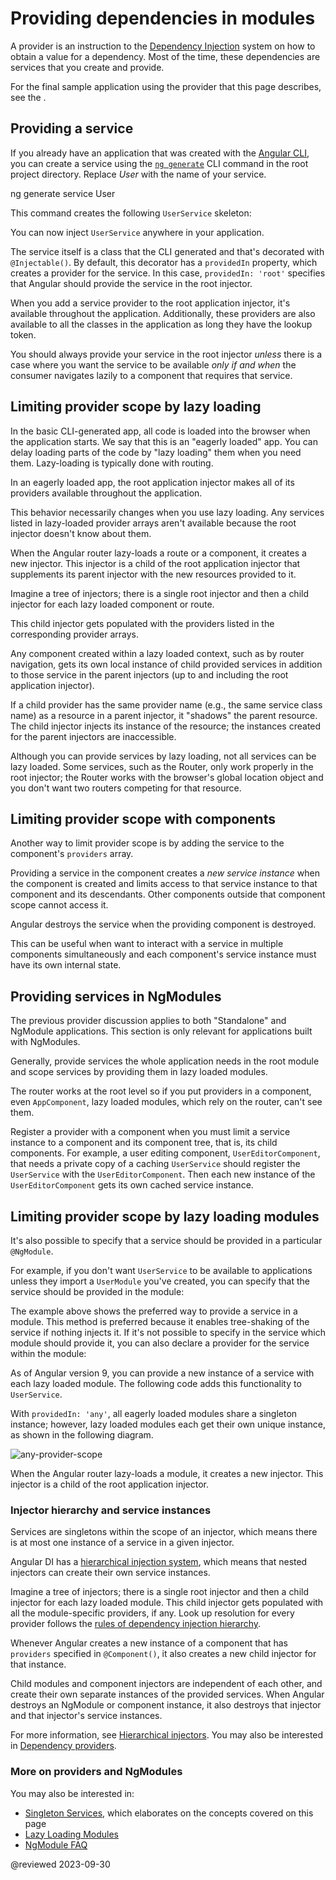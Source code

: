 # Providing dependencies in modules

A provider is an instruction to the [Dependency Injection](guide/dependency-injection) system on how to obtain a value for a dependency.
Most of the time, these dependencies are services that you create and provide.

For the final sample application using the provider that this page describes, see the <live-example></live-example>.

## Providing a service

If you already have an application that was created with the [Angular CLI](cli), you can create a service using the [`ng generate`](cli/generate) CLI command in the root project directory.
Replace *User* with the name of your service.

<code-example format="shell" language="shell">

ng generate service User

</code-example>

This command creates the following `UserService` skeleton:

<code-example header="src/app/user.service.ts" path="providers/src/app/user.service.ts" region="skeleton"></code-example>

You can now inject `UserService` anywhere in your application.

The service itself is a class that the CLI generated and that's decorated with `@Injectable()`.
By default, this decorator has a `providedIn` property, which creates a provider for the service.
In this case, `providedIn: 'root'` specifies that Angular should provide the service in the root injector.

When you add a service provider to the root application injector, it's available throughout the application.
Additionally, these providers are also available to all the classes in the application as long they have the lookup token.

You should always provide your service in the root injector _unless_ there is a case where you want the service to be available _only if and when_ the consumer navigates lazily to a component that requires that service.

## Limiting provider scope by lazy loading

In the basic CLI-generated app, all code is loaded into the browser when the application starts. We say that this is an "eagerly loaded" app. You can delay loading parts of the code by "lazy loading" them when you need them. Lazy-loading is typically done with routing.

In an eagerly loaded app, the root application injector makes all of its providers available throughout the application.

This behavior necessarily changes when you use lazy loading.
Any services listed in lazy-loaded provider arrays aren't available because the root injector doesn't know about them.

When the Angular router lazy-loads a route or a component, it creates a new injector.
This injector is a child of the root application injector that supplements its parent injector with the new resources provided to it.

Imagine a tree of injectors; there is a single root injector and then a child injector for each lazy loaded component or route.

This child injector gets populated with the providers listed in the corresponding provider arrays.

Any component created within a lazy loaded context, such as by router navigation, gets its own local instance of child provided services in addition to those service in the parent injectors (up to and including the root application injector).

If a child provider has the same provider name (e.g., the same service class name) as a resource in a parent injector, it "shadows" the parent resource. The child injector injects its instance of the resource; the instances created for the parent injectors are inaccessible.

Although you can provide services by lazy loading, not all services can be lazy loaded.
Some services, such as the Router, only work properly in the root injector;
the Router works with the browser's global location object and you don't want two routers competing for that resource.

## Limiting provider scope with components

Another way to limit provider scope is by adding the service to the component's `providers` array.

Providing a service in the component creates a _new service instance_ when the component is created
and limits access to that service instance to that component and its descendants.
Other components outside that component scope cannot access it.

<code-example header="src/app/users.component.ts" path="providers/src/app/users.component.ts" region="component-providers"></code-example>

Angular destroys the service when the providing component is destroyed.

This can be useful when want to interact with a service in multiple components simultaneously and each component's service instance must have its own internal state.

## Providing services in NgModules

<div class="alert is-critical">

  The previous provider discussion applies to both "Standalone" and NgModule applications.
  This section is only relevant for applications built with NgModules.

</div>

Generally, provide services the whole application needs in the root module and scope services by providing them in lazy loaded modules.

The router works at the root level so if you put providers in a component, even `AppComponent`, lazy loaded modules, which rely on the router, can't see them.

<!-- KW--Make a diagram here -->
Register a provider with a component when you must limit a service instance to a component and its component tree, that is, its child components.
For example, a user editing component, `UserEditorComponent`, that needs a private copy of a caching `UserService` should register the `UserService` with the `UserEditorComponent`.
Then each new instance of the `UserEditorComponent` gets its own cached service instance.

<a id="singleton-services"></a>
<a id="component-child-injectors"></a>

## Limiting provider scope by lazy loading modules

It's also possible to specify that a service should be provided in a particular `@NgModule`.

For example, if you don't want `UserService` to be available to applications unless they import a `UserModule` you've created, you can specify that the service should be provided in the module:

<code-example header="src/app/user.service.ts" path="providers/src/app/user.service.1.ts"></code-example>

The example above shows the preferred way to provide a service in a module.
This method is preferred because it enables tree-shaking of the service if nothing injects it.
If it's not possible to specify in the service which module should provide it, you can also declare a provider for the service within the module:

<code-example header="src/app/user.module.ts" path="providers/src/app/user.module.ts"></code-example>

As of Angular version 9, you can provide a new instance of a service with each lazy loaded module.
The following code adds this functionality to `UserService`.

<code-example header="src/app/user.service.ts" path="providers/src/app/user.service.2.ts"></code-example>

With `providedIn: 'any'`, all eagerly loaded modules share a singleton instance; however, lazy loaded modules each get their own unique instance, as shown in the following diagram.

<div class="lightbox">

<img alt="any-provider-scope" class="left" src="generated/images/guide/providers/any-provider.svg">

</div>

When the Angular router lazy-loads a module, it creates a new injector.
This injector is a child of the root application injector.

### Injector hierarchy and service instances

Services are singletons within the scope of an injector, which means there is at most one instance of a service in a given injector.

Angular DI has a [hierarchical injection system](guide/hierarchical-dependency-injection), which means that nested injectors can create their own service instances.

Imagine a tree of injectors; there is a single root injector and then a child injector for each lazy loaded module.
This child injector gets populated with all the module-specific providers, if any. 
Look up resolution for every provider follows the [rules of dependency injection hierarchy](guide/hierarchical-dependency-injection#resolution-rules). 

Whenever Angular creates a new instance of a component that has `providers` specified in `@Component()`, it also creates a new child injector for that instance.

Child modules and component injectors are independent of each other, and create their own separate instances of the provided services.
When Angular destroys an NgModule or component instance, it also destroys that injector and that injector's service instances.


For more information, see [Hierarchical injectors](guide/hierarchical-dependency-injection).
You may also be interested in [Dependency providers](guide/dependency-injection-providers).

### More on providers and NgModules

You may also be interested in:

*   [Singleton Services](guide/singleton-services), which elaborates on the concepts covered on this page
*   [Lazy Loading Modules](guide/lazy-loading-ngmodules)
*   [NgModule FAQ](guide/ngmodule-faq)

<!-- links -->

<!-- external links -->

<!-- end links -->

@reviewed 2023-09-30
